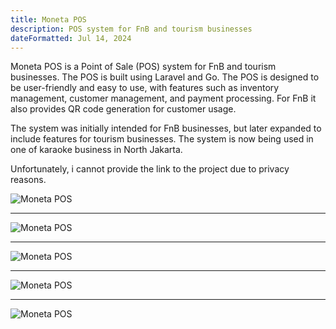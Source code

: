 ```yaml
---
title: Moneta POS
description: POS system for FnB and tourism businesses
dateFormatted: Jul 14, 2024
---
```


Moneta POS is a Point of Sale (POS) system for FnB and tourism businesses. The POS is built using Laravel and Go. The POS is designed to be user-friendly and easy to use, with features such as inventory management, customer management, and payment processing. For FnB it also provides QR code generation for customer usage.

The system was initially intended for FnB businesses, but later expanded to include features for tourism businesses. The system is now being used in one of karaoke business in North Jakarta.

Unfortunately, i cannot provide the link to the project due to privacy reasons.

![Moneta POS](/assets/images/projects/moneta/moneta.jpeg)

---

![Moneta POS](/assets/images/projects/moneta/moneta2.jpeg)

---

![Moneta POS](/assets/images/projects/moneta/moneta3.jpeg)

---

![Moneta POS](/assets/images/projects/moneta/moneta4.jpeg)

---

![Moneta POS](/assets/images/projects/moneta/moneta5.jpeg)